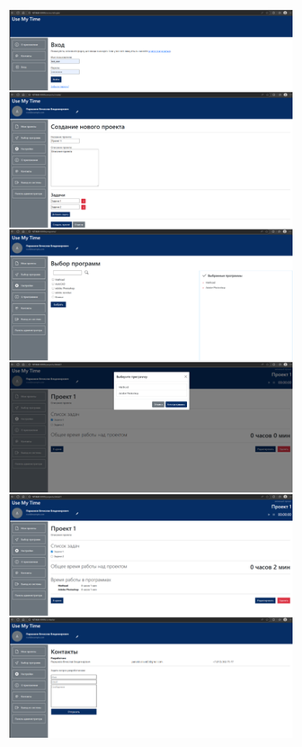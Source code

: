 ![](screenshots/login.png)
![](screenshots/create_project.png)
![](screenshots/programs.png)
![](screenshots/choose.png)
![](screenshots/project.png)
![](screenshots/contacts.png)
